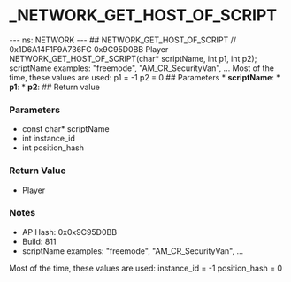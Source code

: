 # _NETWORK_GET_HOST_OF_SCRIPT

--- ns: NETWORK --- ## NETWORK_GET_HOST_OF_SCRIPT  // 0x1D6A14F1F9A736FC 0x9C95D0BB Player NETWORK_GET_HOST_OF_SCRIPT(char* scriptName, int p1, int p2);  scriptName examples: "freemode", "AM_CR_SecurityVan", ... Most of the time, these values are used: p1 = -1 p2 = 0  ## Parameters * **scriptName**: * **p1**: * **p2**:  ## Return value

### Parameters
* const char* scriptName
* int instance_id
* int position_hash

### Return Value
* Player

### Notes
* AP Hash: 0x0x9C95D0BB
* Build: 811
* scriptName examples:
"freemode", "AM_CR_SecurityVan", ...

Most of the time, these values are used:
instance_id = -1
position_hash = 0


